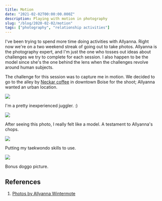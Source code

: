 ```yaml
---
title: Motion
date: "2021-02-02T00:00:00.000Z"
description: Playing with motion in photography
slug: "/blog/2020-02-02/motion"
tags: ["photography", "relationship activities"]
---
```


I've been trying to spend more time doing activities with Allyanna. Right now
we're on a two weekend streak of going out to take photos. Allyanna is the photography expert,
and I'm just the one who tosses out ideas about challenges we try to complete for each session. 
I also happen to be the model since she's the one behind the lens when the challenges revolve around human subjects.

The challenge for this session was to capture me in motion. We decided to go to the alley by 
[Neckar coffee](https://neckarcoffee.com/) in downtown Boise for the shoot; Allyanna wanted an urban location.

![](./neckar-3.jpg)

I'm a pretty inexperienced juggler. :)

![](./neckar-4.jpg)

After seeing this photo, I really felt like a model. A testament to Allyanna's chops.

![](./neckar-8.jpg)

Putting my taekwondo skills to use.

![](./neckar-7.jpg)

Bonus doggo picture.

## References

1. [Photos by Allyanna Wintermote](https://www.instagram.com/aw.click/)
